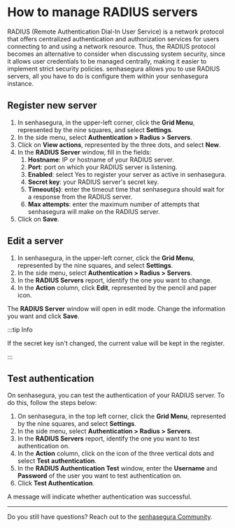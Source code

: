 # How to manage RADIUS servers

RADIUS (Remote Authentication Dial-In User Service) is a network protocol that offers centralized authentication and authorization services for users connecting to and using a network resource. Thus, the RADIUS protocol becomes an alternative to consider when discussing system security, since it allows user credentials to be managed centrally, making it easier to implement strict security policies. senhasegura allows you to use RADIUS servers, all you have to do is configure them within your senhasegura instance.

## Register new server

1. In senhasegura, in the upper-left corner, click the **Grid Menu**, represented by the nine squares, and select **Settings**.
2. In the side menu, select **Authentication > Radius > Servers**.
3. Click on **View actions**, represented by the three dots, and select **New**.
4. In the **RADIUS Server** window, fill in the fields:
   1. **Hostname**: IP or hostname of your RADIUS server.
   2. **Port**: port on which your RADIUS server is listening.
   3. **Enabled**: select Yes to register your server as active in senhasegura.
   4. **Secret key**: your RADIUS server's secret key.
   5. **Timeout(s)**: enter the timeout time that senhasegura should wait for a response from the RADIUS server.
   6. **Max attempts**: enter the maximum number of attempts that senhasegura will make on the RADIUS server.
5. Click on **Save**.

## Edit a server

1. In senhasegura, in the upper-left corner, click the **Grid Menu**, represented by the nine squares, and select **Settings**.
2. In the side menu, select **Authentication > Radius > Servers**.
3. In the **RADIUS Servers** report, identify the one you want to change.
4. In the **Action** column, click **Edit**, represented by the pencil and paper icon.

The **RADIUS Server** window will open in edit mode. Change the information you want and click **Save**.

:::tip Info

If the secret key isn't changed, the current value will be kept in the register.

:::

## Test authentication

On senhasegura, you can test the authentication of your RADIUS server. To do this, follow the steps below:

1. On senhasegura, in the top left corner, click the **Grid Menu**, represented by the nine squares, and select **Settings**.
2. In the side menu, select **Authentication > Radius > Servers**.
3. In the **RADIUS Servers** report, identify the one you want to test authentication on.
4. In the **Action** column, click on the icon of the three vertical dots and select **Test authentication**.
5. In the **RADIUS Authentication Test** window, enter the **Username** and **Password** of the user you want to test authentication on.
6. Click **Test Authentication**.

A message will indicate whether authentication was successful.

---

Do you still have questions? Reach out to the [senhasegura Community](https://community.senhasegura.io/).
